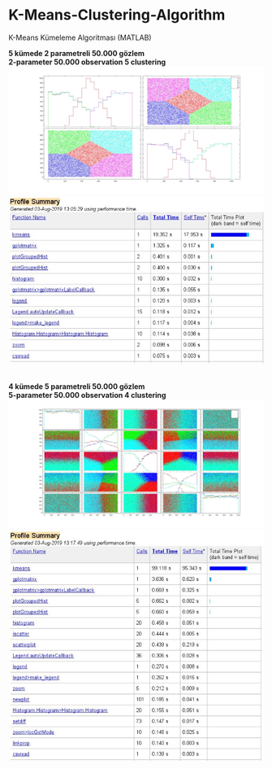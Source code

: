 # K-Means-Clustering-Algorithm
K-Means Kümeleme Algoritması (MATLAB)

<b>5 kümede 2 parametreli 50.000 gözlem</b> </br>
<b>2-parameter 50.000 observation 5 clustering</b> </br>
<img src="images/image1.jpg">
<img src="images/image2.JPG"></br></br></br>
<b>4 kümede 5 parametreli 50.000 gözlem</b>  </br>
<b>5-parameter 50.000 observation 4 clustering</b> </br>
<img src="images/image3.jpg">
<img src="images/image4.jpg">
